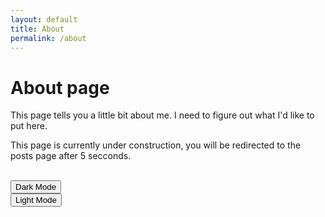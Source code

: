 ```yaml
---
layout: default
title: About
permalink: /about
---
```

# About page

This page tells you a little bit about me. I need to figure out what I'd like to put here. 

This page is currently under construction, you will be redirected to the posts page after 5 secconds.

<br>
<button onclick="document.cookie='dark=1';location.reload();">Dark Mode</button>
<br>
<button onclick="document.cookie='dark=0';location.reload();">Light Mode</button>

<meta http-equiv="Refresh" content="5; url=/posts" />
